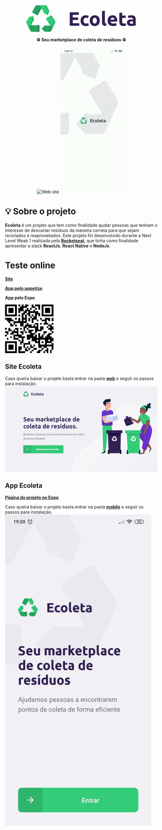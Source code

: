 <h4 align="center">
<img src="./web/src/assets/logo.svg" align="center"/>
<br><br>
♻️ Seu marketplace de coleta de resíduos ♻️
</h4>

<p align="center">
  <img src="./assets/website.gif" alt="Web site" width="800">
  <img src="./assets/mobile.gif" alt="App mobile">
</p>

# :bulb: Sobre o projeto
**Ecoleta** é um projeto que tem como finalidade ajudar pessoas que tenham o interesse de descartar resíduos da maneira correta para que sejam reciclados e reaproveitados.
Este projeto foi desenvolvido durante a Next Level Weak 1 realizada pela [**Rocketseat**](https://rocketseat.com.br/), que tinha como finalidade apresentar a stack **ReactJs**, **React Native** e **NodeJs**.

# Teste online
[**Site**](https://web.dgspace.com.br/)

[**App pelo appetize**](https://expo.io/appetize-simulator?url=https://expo.io/@davi-faustino/dg-ecoleta)

**App pelo Expo**

![QR Code App](https://github.com/davi-faustino/Ecoleta/blob/master/assets/qrCodeApp.png?raw=true)

## Site Ecoleta
Caso queira baixar o projeto basta entrar na pasta [**web**](https://github.com/davi-faustino/Ecoleta/tree/master/web) e seguir os passos para instalação.
![web-home](https://github.com/davi-faustino/Ecoleta/blob/master/assets/web-home.png?raw=true)

## App Ecoleta
[**Página do projeto no Expo**](https://expo.io/@davi-faustino/dg-ecoleta)

Caso queira baixar o projeto basta entrar na pasta [**mobile**](https://github.com/davi-faustino/Ecoleta/tree/master/mobile) e seguir os passos para instalação.
![mobile-home](https://github.com/davi-faustino/Ecoleta/blob/master/assets/mobile-home.jpg?raw=true)
